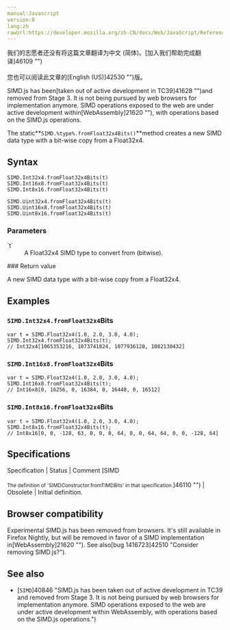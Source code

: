 ```yaml
---
manual:Javascript
version:0
lang:zh
rawUrl:https://developer.mozilla.org/zh-CN/docs/Web/JavaScript/Reference/Global_Objects/SIMD/fromFloat32x4Bits
---
```




<bdi>我们的志愿者还没有将这篇文章翻译为<bdi>中文 (简体)</bdi>。[加入我们帮助完成翻译]46109 "")<br></br>您也可以阅读此文章的[English (US)]42530 "")版。</bdi>






SIMD.js has been[taken out of active development in TC39]41628 "")and removed from Stage 3. It is not being pursued by web browsers for implementation anymore. SIMD operations exposed to the web are under active development within[WebAssembly]21620 ""), with operations based on the SIMD.js operations.



The static**`SIMD.%type%.fromFloat32x4Bits()`**method creates a new SIMD data type with a bit-wise copy from a Float32x4.


## Syntax<a name="Syntax"></a>

```
SIMD.Int32x4.fromFloat32x4Bits(t)
SIMD.Int16x8.fromFloat32x4Bits(t)
SIMD.Int8x16.fromFloat32x4Bits(t)

SIMD.Uint32x4.fromFloat32x4Bits(t)
SIMD.Uint16x8.fromFloat32x4Bits(t)
SIMD.Uint8x16.fromFloat32x4Bits(t)

```

### Parameters<a name="Parameters"></a>
<dl><dt id=''>`t`</dt><dd>A Float32x4 SIMD type to convert from (bitwise).</dd></dl>
### Return value<a name="Return_value"></a>


A new SIMD data type with a bit-wise copy from a Float32x4.


## Examples<a name="Examples"></a>

### `SIMD.Int32x4.fromFloat32x4`Bits<a name="SIMD.Int32x4.fromFloat32x4Bits"></a>

```
var t = SIMD.Float32x4(1.0, 2.0, 3.0, 4.0);
SIMD.Int32x4.fromFloat32x4Bits(t);
// Int32x4[1065353216, 1073741824, 1077936128, 1082130432]
```

### `SIMD.Int16x8.fromFloat32x4`Bits<a name="SIMD.Int16x8.fromFloat32x4Bits"></a>

```
var t = SIMD.Float32x4(1.0, 2.0, 3.0, 4.0);
SIMD.Int16x8.fromFloat32x4Bits(t);
// Int16x8[0, 16256, 0, 16384, 0, 16448, 0, 16512]
```

### `SIMD.Int8x16.fromFloat32x4`Bits<a name="SIMD.Int8x16.fromFloat32x4Bits"></a>

```
var t = SIMD.Float32x4(1.0, 2.0, 3.0, 4.0);
SIMD.Int8x16.fromFloat32x4Bits(t);
// Int8x16[0, 0, -128, 63, 0, 0, 0, 64, 0, 0, 64, 64, 0, 0, -128, 64]
```

## Specifications<a name="Specifications"></a>

Specification | Status | Comment 
[SIMD<br></br><small>The definition of &#39;SIMDConstructor.fromTIMDBits&#39; in that specification.</small>]46110 "") | Obsolete | Initial definition. 


## Browser compatibility<a name="Browser_compatibility"></a>


Experimental SIMD.js has been removed from browsers. It&#39;s still available in Firefox Nightly, but will be removed in favor of a SIMD implementation in[WebAssembly]21620 ""). See also[bug 1416723]42510 "Consider removing SIMD.js?").


## See also<a name="See_also"></a>

* [`SIMD`]40846 "SIMD.js has been taken out of active development in TC39 and removed from Stage 3. It is not being pursued by web browsers for implementation anymore. SIMD operations exposed to the web are under active development within WebAssembly, with operations based on the SIMD.js operations.")



